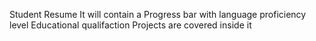 Student Resume
It will contain a Progress bar with language proficiency level
Educational qualifaction
Projects are covered inside it
